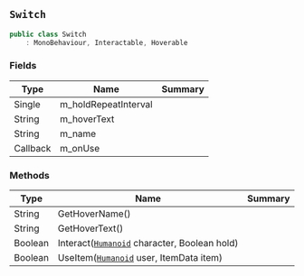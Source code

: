 ## `Switch`

```csharp
public class Switch
    : MonoBehaviour, Interactable, Hoverable
```

### Fields

| Type | Name | Summary | 
| --- | --- | --- | 
| Single | m_holdRepeatInterval |  | 
| String | m_hoverText |  | 
| String | m_name |  | 
| Callback | m_onUse |  | 


### Methods

| Type | Name | Summary | 
| --- | --- | --- | 
| String | GetHoverName() |  | 
| String | GetHoverText() |  | 
| Boolean | Interact([`Humanoid`](./Humanoid.md) character, Boolean hold) |  | 
| Boolean | UseItem([`Humanoid`](./Humanoid.md) user, ItemData item) |  | 


